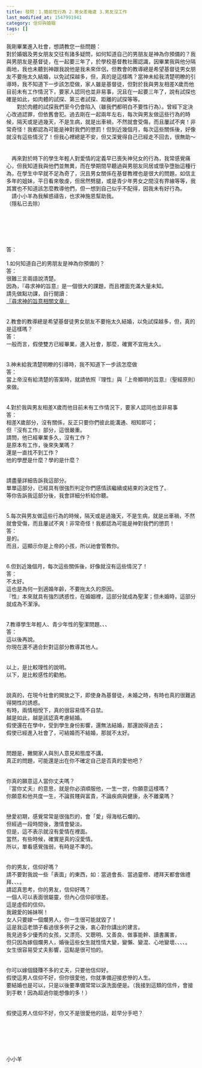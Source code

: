 ```yaml
---
title: 發問：1.婚前性行為 2.男女差幾歲 3.男友沒工作
last_modified_at: 1547991941
category: 信仰與婚姻
tags: []
---
```


<p>我剛畢業進入社會，想請教您一些問題：<br/>對於婚姻及男女朋友交往有諸多疑問，如何知道自己的男朋友是神為你預備的？我與男朋友是基督徒，在一起要三年了，於學校基督教社團認識，因畢業我與他分隔兩地，我也未聽到神跟我說他是我未來伴侶，但教會的教導總是希望基督徒男女朋友不要拖太久結婚，以免試探越多，但，真的是這樣嗎？當神未給我清楚明瞭的引導時，我不知道下一步該怎麼做，家人雖是基督徒，但對於我與男友相差X歲而他目前未有工作情況下，要家人認同也並非易事，況且在一起要三年了，說有試探也確是如此，如肉體的試探、第三者試探、距離的試探等等。 <br/><!--more-->　　對於肉體的試探我們至今仍會陷入（雖我們都明白不要性行為）。曾經下定決心改過認罪，但依舊會犯。過去剛在一起兩年左右，每次與男友做這些行為的時候，隔天或是過幾天，不是生病，就是出車禍，不然就會受傷，而且屢試不爽！非常奇怪！我都認為可能是神對我們的懲罰！但到近幾個月，每次這些關係後，好像就沒有這些情況了！但我心裡總是不安，但又深覺得自己已經走不回去，很無助～ <br/><br/>　 <br/>　再來對於時下的學生年輕人對愛情的定義早已喪失神兒女的行為，我常感覺痛心，但我知道我與他們並無異，而在學期間早聽過與男朋友同居或懷孕墮胎這種行為，在學生中早就不足為奇了，況且男女關係在基督教裡也是很大的問題，如信主多年的姐妹，平日看來敬虔，但居然劈腿，或是青少年男女之間沒有界線等等，我其實也不知道該怎麼教導他們，但一想到自己似乎不配得，因我未有好行為。 <br/>　請小小羊為我解惑禱告，也求神施恩幫助我。<br/>（隱私已去除）<br/><br/><br/><br/><br/><br/><br/>答：<br/> <br/>1.如何知道自己的男朋友是神為你預備的？<br/>答：<br/>很難三言兩語說清楚。<br/>因為，『尋求神的旨意』是一個很大的課題，而且裡面充滿大量未知。<br/>請先做點功課，自行閱讀：<br/><a href="/posts/269196332">『尋求神的旨意相關文章』</a><br/><br/> <br/>2.教會的教導總是希望基督徒男女朋友不要拖太久結婚，以免試探越多，但，真的是這樣嗎？<br/>答：<br/>一般而言，假使雙方已經畢業，進入社會，那麼，確實不宜拖太久。<br/> <br/> <br/>3.神未給我清楚明瞭的引導時，我不知道下一步該怎麼做<br/>答：<br/>當上帝沒有給清楚的答案時，就請依照『理性』與『上帝顯明的旨意』（聖經原則）來做。<br/> <br/> <br/>4.對於我與男友相差X歲而他目前未有工作情況下，要家人認同也並非易事<br/>答：<br/>相差X歲部分，沒有關係，反正只要你們彼此能溝通、相知即可；<br/>但『沒有工作』部分，這很嚴重。<br/>請問，他已經畢業多久，沒有工作？<br/>是原本有工作，後來失業嗎？<br/>還是一直找不到工作？<br/>他的學歷是什麼？學的是什麼？<br/> <br/><br/>請盡量詳細告訴我這部分。<br/>單單這部分，已經具有很強烈判定你們感情該繼續或結束的決定性了。<br/>等你告訴我這部分後，我會詳細分析給你聽。<br/> <br/> <br/>5.每次與男友做這些行為的時候，隔天或是過幾天，不是生病，就是出車禍，不然就會受傷，而且屢試不爽！非常奇怪！我都認為可能是神對我們的懲罰！<br/>答：<br/>是的。<br/>而且，這顯示你是上帝的小孩，所以祂會管教你。<br/> <br/> <br/>6.但到近幾個月，每次這些關係後，好像就沒有這些情況了！<br/>答：<br/>不太好。<br/>這也是為何一到適婚年齡，不要拖太久的原因。<br/>『性』本來就具有強烈誘惑性，在婚姻裡，這部分就成為聖潔；但未婚時，這部分就成為不潔淨。<br/> <br/> <br/>7.教導學生年輕人、青少年性的聖潔問題、、、<br/>答：<br/>這以後再說。<br/>你現在還不適合針對這部分教導其他人。<br/> <br/> <br/>以上，是比較理性的說明。<br/>以下，是比較感性的勸勉。<br/> <br/><br/>說真的，在現今社會的開放之下，即使身為基督徒，未婚之時，有時也真的很難逃得開性的誘惑。<br/>有時，兩情相悅下，真的很容易情不自禁。<br/>越是如此，越是該認真考慮結婚。<br/>假使還在在學中，受到學生身份影響，還無法結婚，那還說得過去；<br/>假使已經進入社會了，可結婚而不結婚，那就不太好。<br/> <br/><br/>問題是，撇開家人與別人意見和態度不講，<br/>真正的問題，可能還是出在你不確定自己是否真的愛他吧？<br/> <br/><br/>你真的願意這人當你丈夫嗎？<br/>『當你丈夫』的意思，就是你必須順服他，一生一世，你願意這樣嗎？<br/>你願意和他共度一生，不論貧賤與富貴，不論疾病與健康，永不離棄嗎？<br/> <br/><br/>戀愛初期，感覺常常是很強烈的，會「愛」得海枯石爛的。<br/>但經過一段時間後，激情會變淡。<br/>但是，這不表示就沒有愛情在裡面。<br/>當然，有些時候，確實是真的沒愛情。<br/>所以，單看感覺強弱，有時是不準的。<br/> <br/><br/>你的男友，信仰好嗎？<br/>請不要對我說一些「表面」的東西，如：當過會長、當過靈修、禮拜天都會做禮拜、、、。<br/>請認真思考，你的男友，信仰好嗎？<br/>一個人可以表面很屬靈，但內心信仰卻很差。<br/>這是虛假的信仰。<br/>我親愛的姊妹啊！<br/>女人只要嫁一個爛男人，你一生很可能就毀了！<br/>這是我這老頭子看過很多例子之後，衷心對你講出的建言。<br/>我見過多少優秀的女孩，又漂亮、又聰明、又善良、做事能幹、讀書厲害，<br/>但只因為嫁個爛男人，婚後這些女生就性情大變，變懶、變混、心地變壞、、、、。<br/>女生很容易受丈夫影響，這點是很可怕的。<br/> <br/><br/>你可以嫁個錢賺不多的丈夫，只要他信仰好。<br/>假使這男人信仰不好，但你很愛他，你就準備迎接悲慘的人生。<br/>要結婚也是可以，只是以後要準備常常以淚洗面便是。（我接到這類的信件，會接到手軟！因為超過你能想像的多！）<br/><br/><br/>假使這男人信仰不好，你又不是很愛他的話，趁早分手吧？<br/> <br/><br/><br/><br/><br/><br/>小小羊<br/><br/><br/><br/><br/><br/><br/><br/>
</p>